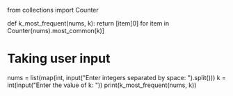 from collections import Counter

def k_most_frequent(nums, k):
    return [item[0] for item in Counter(nums).most_common(k)]

# Taking user input
nums = list(map(int, input("Enter integers separated by space: ").split()))
k = int(input("Enter the value of k: "))
print(k_most_frequent(nums, k))
